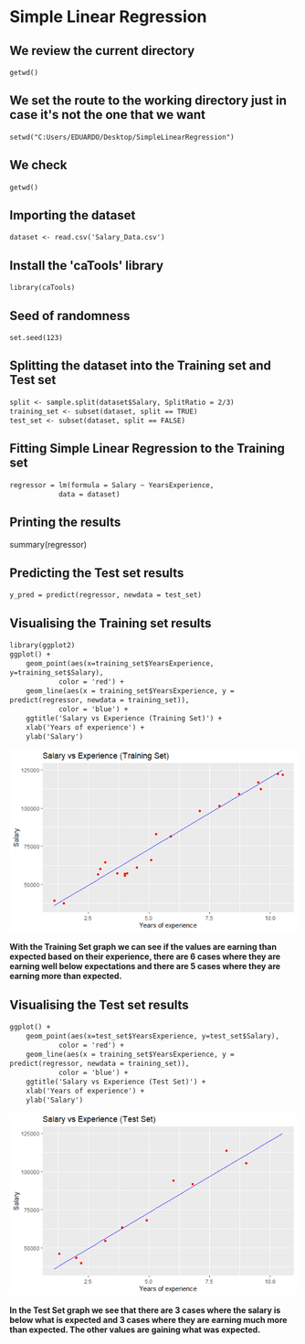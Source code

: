 # Simple Linear Regression 

## We review the current directory
    getwd()

## We set the route to the working directory just in case it's not the one that we want
    setwd("C:Users/EDUARDO/Desktop/SimpleLinearRegression")

## We check
    getwd()

## Importing the dataset
    dataset <- read.csv('Salary_Data.csv')

## Install the 'caTools' library
    library(caTools)

## Seed of randomness
    set.seed(123)

## Splitting the dataset into the Training set and Test set
    split <- sample.split(dataset$Salary, SplitRatio = 2/3)
    training_set <- subset(dataset, split == TRUE)
    test_set <- subset(dataset, split == FALSE)

## Fitting Simple Linear Regression to the Training set
    regressor = lm(formula = Salary ~ YearsExperience,
                data = dataset)

## Printing the results
summary(regressor)

## Predicting the Test set results
    y_pred = predict(regressor, newdata = test_set)

## Visualising the Training set results
    library(ggplot2)
    ggplot() +
        geom_point(aes(x=training_set$YearsExperience, y=training_set$Salary),
                color = 'red') +
        geom_line(aes(x = training_set$YearsExperience, y = predict(regressor, newdata = training_set)),
                color = 'blue') +
        ggtitle('Salary vs Experience (Training Set)') +
        xlab('Years of experience') +
        ylab('Salary')

![](https://github.com/ThunderboltMonkey/DataMining/blob/unit_3/Unit_3/Practices/SimpleLinearRegression/Rplot.png)

**With the Training Set graph we can see if the values ​​are earning than expected based on their experience, there are 6 cases where they are earning well below expectations and there are 5 cases where they are earning more than expected.**

## Visualising the Test set results
    ggplot() +
        geom_point(aes(x=test_set$YearsExperience, y=test_set$Salary),
                color = 'red') +
        geom_line(aes(x = training_set$YearsExperience, y = predict(regressor, newdata = training_set)),
                color = 'blue') +
        ggtitle('Salary vs Experience (Test Set)') +
        xlab('Years of experience') +
        ylab('Salary')

![](https://github.com/ThunderboltMonkey/DataMining/blob/unit_3/Unit_3/Practices/SimpleLinearRegression/Rplot01.png) 

**In the Test Set graph we see that there are 3 cases where the salary is below what is expected and 3 cases where they are earning much more than expected. The other values ​​are gaining what was expected.**



